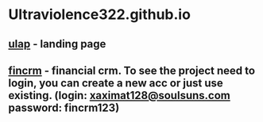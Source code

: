 # Ultraviolence322.github.io

## [ulap](https://ultraviolence322.github.io/Ulap/) - landing page
## [fincrm](https://fratricidal-ocean.000webhostapp.com/) - financial crm. To see the project need to login, you can create a new acc or just use existing. (login: xaximat128@soulsuns.com password: fincrm123)
